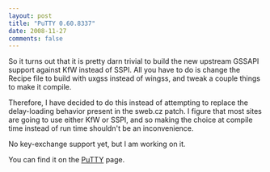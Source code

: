 ```yaml
---
layout: post
title: "PuTTY 0.60.8337"
date: 2008-11-27
comments: false
---
```

So it turns out that it is pretty darn trivial to build the new upstream GSSAPI support against KfW instead of SSPI. All you have to do is change the Recipe file to build with uxgss instead of wingss, and tweak a couple things to make it compile.




Therefore, I have decided to do this instead of attempting to replace the delay-loading behavior present in the sweb.cz patch. I figure that most sites are going to use either KfW or SSPI, and so making the choice at compile time instead of run time shouldn't be an inconvenience.




No key-exchange support yet, but I am working on it.




You can find it on the [PuTTY][0] page.



[0]: /software/putty

